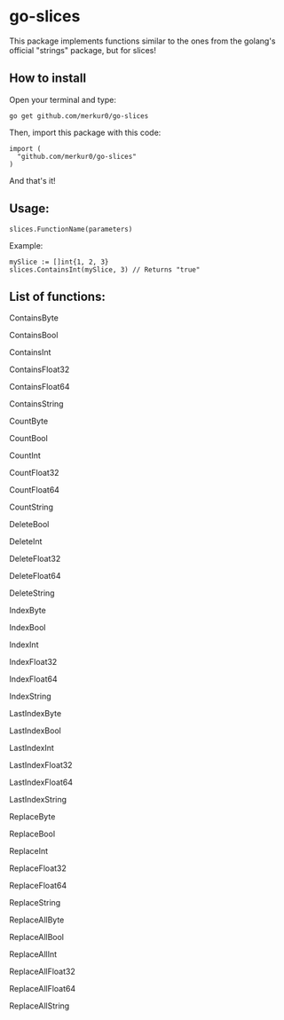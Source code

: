 # go-slices
This package implements functions similar to the ones from the golang's official "strings" package, but for slices!


## How to install
Open your terminal and type:
```
go get github.com/merkur0/go-slices
```
Then, import this package with this code:
```
import (
  "github.com/merkur0/go-slices"
)
```
And that's it!

## Usage:
```
slices.FunctionName(parameters)
```  
  
Example:
```
mySlice := []int{1, 2, 3}
slices.ContainsInt(mySlice, 3) // Returns "true"
```


## List of functions:

ContainsByte

ContainsBool

ContainsInt

ContainsFloat32

ContainsFloat64

ContainsString



CountByte

CountBool

CountInt

CountFloat32

CountFloat64

CountString


DeleteBool

DeleteInt

DeleteFloat32

DeleteFloat64

DeleteString


IndexByte

IndexBool

IndexInt

IndexFloat32

IndexFloat64

IndexString


LastIndexByte

LastIndexBool

LastIndexInt

LastIndexFloat32

LastIndexFloat64

LastIndexString


ReplaceByte

ReplaceBool

ReplaceInt

ReplaceFloat32

ReplaceFloat64

ReplaceString


ReplaceAllByte

ReplaceAllBool

ReplaceAllInt

ReplaceAllFloat32

ReplaceAllFloat64

ReplaceAllString
